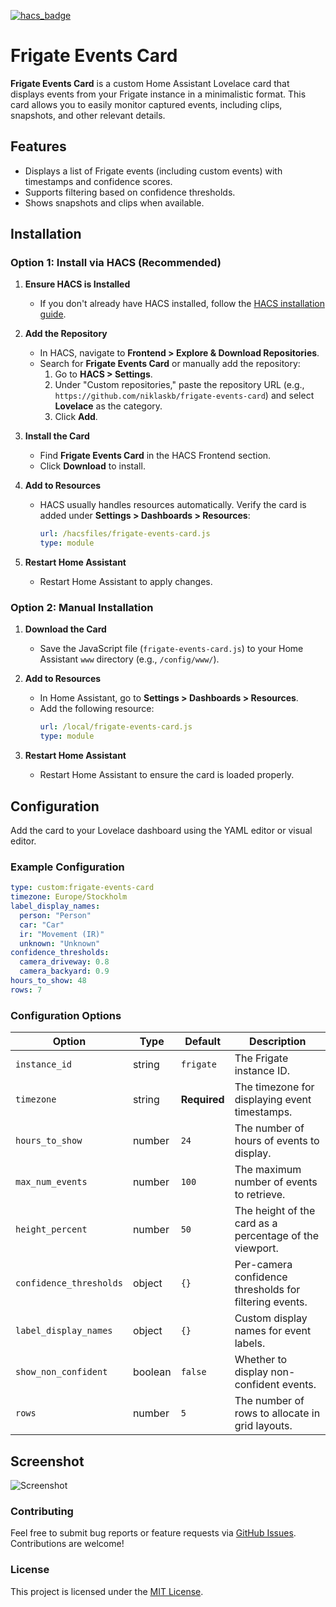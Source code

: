 [![hacs_badge](https://img.shields.io/badge/HACS-Custom-41BDF5.svg?style=for-the-badge)](https://github.com/hacs/integration)

# Frigate Events Card

**Frigate Events Card** is a custom Home Assistant Lovelace card that displays events from your Frigate instance in a minimalistic format. This card allows you to easily monitor captured events, including clips, snapshots, and other relevant details.

## Features
- Displays a list of Frigate events (including custom events) with timestamps and confidence scores.
- Supports filtering based on confidence thresholds.
- Shows snapshots and clips when available.


## Installation

### Option 1: Install via HACS (Recommended)

1. **Ensure HACS is Installed**
   - If you don't already have HACS installed, follow the [HACS installation guide](https://hacs.xyz/docs/setup/download).

2. **Add the Repository**
   - In HACS, navigate to **Frontend > Explore & Download Repositories**.
   - Search for **Frigate Events Card** or manually add the repository:
     1. Go to **HACS > Settings**.
     2. Under "Custom repositories," paste the repository URL (e.g., `https://github.com/niklaskb/frigate-events-card`) and select **Lovelace** as the category.
     3. Click **Add**.

3. **Install the Card**
   - Find **Frigate Events Card** in the HACS Frontend section.
   - Click **Download** to install.

4. **Add to Resources**
   - HACS usually handles resources automatically. Verify the card is added under **Settings > Dashboards > Resources**:
     ```yaml
     url: /hacsfiles/frigate-events-card.js
     type: module
     ```

5. **Restart Home Assistant**
   - Restart Home Assistant to apply changes.

### Option 2: Manual Installation

1. **Download the Card**
   - Save the JavaScript file (`frigate-events-card.js`) to your Home Assistant `www` directory (e.g., `/config/www/`).

2. **Add to Resources**
   - In Home Assistant, go to **Settings > Dashboards > Resources**.
   - Add the following resource:
     ```yaml
     url: /local/frigate-events-card.js
     type: module
     ```

3. **Restart Home Assistant**
   - Restart Home Assistant to ensure the card is loaded properly.


## Configuration

Add the card to your Lovelace dashboard using the YAML editor or visual editor.

### Example Configuration
```yaml
type: custom:frigate-events-card
timezone: Europe/Stockholm
label_display_names:
  person: "Person"
  car: "Car"
  ir: "Movement (IR)"
  unknown: "Unknown"
confidence_thresholds:
  camera_driveway: 0.8
  camera_backyard: 0.9
hours_to_show: 48
rows: 7
```

### Configuration Options
| Option                  | Type      | Default      | Description                                               |
|-------------------------|-----------|--------------|-----------------------------------------------------------|
| `instance_id`           | string    | `frigate`    | The Frigate instance ID.                                  |
| `timezone`              | string    | **Required** | The timezone for displaying event timestamps.             |
| `hours_to_show`         | number    | `24`         | The number of hours of events to display.                 |
| `max_num_events`        | number    | `100`        | The maximum number of events to retrieve.                 |
| `height_percent`        | number    | `50`         | The height of the card as a percentage of the viewport.   |
| `confidence_thresholds` | object    | `{}`         | Per-camera confidence thresholds for filtering events.    |
| `label_display_names`   | object    | `{}`         | Custom display names for event labels.                    |
| `show_non_confident`    | boolean   | `false`      | Whether to display non-confident events.                  |
| `rows`                  | number    | `5`          | The number of rows to allocate in grid layouts.           |


## Screenshot
![Screenshot](https://github.com/user-attachments/assets/79bd387c-2ca6-4cb4-9073-d3685d5cfabe)


### Contributing

Feel free to submit bug reports or feature requests via [GitHub Issues](https://github.com/niklaskb/frigate-events-card/issues). Contributions are welcome!


### License

This project is licensed under the [MIT License](https://opensource.org/licenses/MIT).
